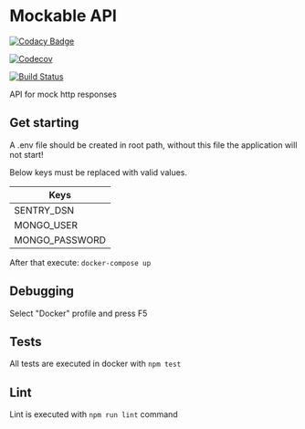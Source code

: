 # Mockable API

[![Codacy Badge](https://app.codacy.com/project/badge/Grade/9cd72c32c3c04401b34b4ea7e811044c)](https://www.codacy.com/manual/magaum/mockable-api?utm_source=github.com&utm_medium=referral&utm_content=magaum/mockable-api&utm_campaign=Badge_Grade)

[![Codecov](https://codecov.io/gh/magaum/mockable-api/branch/master/graph/badge.svg)](https://codecov.io/gh/magaum/mockable-api)

[![Build Status](https://travis-ci.org/magaum/mockable-api.svg?branch=master)](https://travis-ci.org/magaum/mockable-api)

API for mock http responses

## Get starting

A .env file should be created in root path, without this file the application will not start!

Below keys must be replaced with valid values.

| Keys           |
| -------------- |
| SENTRY_DSN     |
| MONGO_USER     |
| MONGO_PASSWORD |

After that execute: `docker-compose up`

## Debugging

Select "Docker" profile and press F5

## Tests

All tests are executed in docker with `npm test`

## Lint

Lint is executed with `npm run lint` command
